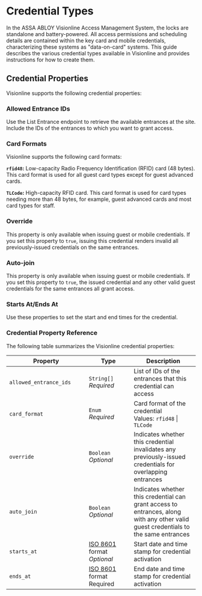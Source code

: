 # Credential Types

In the ASSA ABLOY Visionline Access Management System, the locks are standalone and battery-powered. All access permissions and scheduling details are contained within the key card and mobile credentials, characterizing these systems as "data-on-card" systems. This guide describes the various credential types available in Visionline and provides instructions for how to create them.

## Credential Properties

Visionline supports the following credential properties:

### Allowed Entrance IDs

Use the List Entrance endpoint to retrieve the available entrances at the site. Include the IDs of the entrances to which you want to grant access.

### Card Formats

Visionline supports the following card formats:

**`rfid48`:** Low-capacity Radio Frequency Identification (RFID) card (48 bytes). This card format is used for all guest card types except for guest advanced cards.

**`TLCode`:** High-capacity RFID card. This card format is used for card types needing more than 48 bytes, for example, guest advanced cards and most card types for staff.

### Override

This property is only available when issuing guest or mobile credentials. If you set this property to `true`, issuing this credential renders invalid all previously-issued credentials on the same entrances.

### Auto-join

This property is only available when issuing guest or mobile credentials. If you set this property to `true`, the issued credential and any other valid guest credentials for the same entrances all grant access.

### Starts At/Ends At

Use these properties to set the start and end times for the credential.

### Credential Property Reference

The following table summarizes the Visionline credential properties:

<table><thead><tr><th width="260">Property</th><th width="176">Type</th><th width="290">Description</th></tr></thead><tbody><tr><td><code>allowed_entrance_ids</code></td><td><code>String[]</code><br><em>Required</em></td><td>List of IDs of the entrances that this credential can access</td></tr><tr><td><code>card_format</code></td><td><code>Enum</code><br><em>Required</em></td><td>Card format of the credential<br>Values: <code>rfid48</code> | <code>TLCode</code></td></tr><tr><td><code>override</code></td><td><code>Boolean</code><br><em>Optional</em></td><td>Indicates whether this credential invalidates any previously-issued credentials for overlapping entrances</td></tr><tr><td><code>auto_join</code></td><td><code>Boolean</code><br><em>Optional</em></td><td>Indicates whether this credential can grant access to entrances, along with any other valid guest credentials to the same entrances</td></tr><tr><td><code>starts_at</code></td><td><a href="https://www.iso.org/iso-8601-date-and-time-format.html">ISO 8601</a> format<br><em>Optional</em></td><td>Start date and time stamp for credential activation</td></tr><tr><td><code>ends_at</code></td><td><a href="https://www.iso.org/iso-8601-date-and-time-format.html">ISO 8601</a> format<br>Required</td><td>End date and time stamp for credential activation</td></tr></tbody></table>

